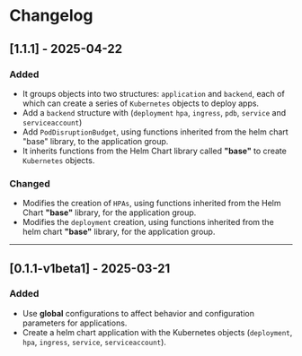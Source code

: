 # Changelog

## [1.1.1] - 2025-04-22
### Added
- It groups objects into two structures: `application` and `backend`, each of which can create a series of `Kubernetes` objects to deploy apps.
- Add a `backend` structure with (`deployment` `hpa`, `ingress`, `pdb`, `service` and `serviceaccount`)
- Add `PodDisruptionBudget`, using functions inherited from the helm chart "base" library, to the application group.
- It inherits functions from the Helm Chart library called **"base"** to create `Kubernetes` objects.

### Changed
- Modifies the creation of `HPAs`, using functions inherited from the Helm Chart **"base"** library, for the application group.
- Modifies the `deployment` creation, using functions inherited from the helm chart **"base"** library, for the application group.

---

## [0.1.1-v1beta1] - 2025-03-21
### Added
- Use **global** configurations to affect behavior and configuration parameters for applications.
- Create a helm chart application with the Kubernetes objects (`deployment`, `hpa`, `ingress`, `service`, `serviceaccount`).